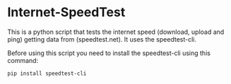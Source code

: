 # Internet-SpeedTest

This is a python script that tests the internet speed (download, upload and ping) getting data from (speedtest.net). It uses the speedtest-cli.

Before using this script you need to install the speedtest-cli using this command:
```
pip install speedtest-cli
```

